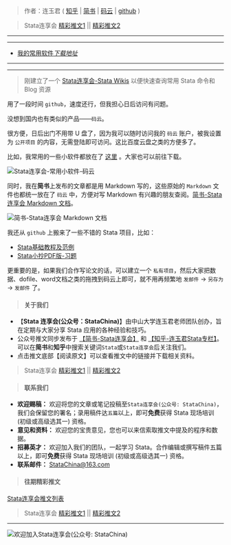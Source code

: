 > 作者：连玉君 ( [知乎](https://zhuanlan.zhihu.com/arlion) | [简书](http://www.jianshu.com/u/69a30474ef33) | [码云](https://gitee.com/arlionn) | [github](http://github.com/StataChina) )

> Stata连享会 [精彩推文1](https://gitee.com/arlionn/stata_training/blob/master/README.md)  || [精彩推文2](https://github.com/arlionn/stata/blob/master/README.md)



----
----
-  [我的常用软件*下载地址*](https://gitee.com/arlionn/mysoftware) 
----
----


> 刚建立了一个 [Stata连享会-Stata Wikis](https://gitee.com/arlionn/stata/wikis/Home)
> 以便快速查询常用 Stata 命令和 Blog 资源

用了一段时间 `github`，速度还行，但我担心日后访问有问题。

没想到国内也有类似的产品——`码云`。

很方便，日后出门不用带 U 盘了，因为我可以随时访问我的 `码云` 账户，被我设置为 `公开项目` 的内容，无需登陆即可访问。这比百度云盘之类的方便多了。

比如，我常用的一些小软件都放在了 [这里](https://gitee.com/arlionn/mysoftware) 。大家也可以前往下载。

![Stata连享会-常用小软件-码云](http://upload-images.jianshu.io/upload_images/7692714-8dfa0b0c43147dd1.png?imageMogr2/auto-orient/strip%7CimageView2/2/w/1240)

同时，我在**简书**上发布的文章都是用 Markdown 写的，这些原始的 `Markdown` 文件也都统一放在了 `码云` 中，方便对写 Markdown 有兴趣的朋友查阅。[简书-Stata连享会 Markdown 文档](https://gitee.com/arlionn/jianshu)。

![简书-Stata连享会 Markdown 文档](http://upload-images.jianshu.io/upload_images/7692714-95cd33f31bf637cb.png?imageMogr2/auto-orient/strip%7CimageView2/2/w/1240)

我还从 `github` 上搬来了一些不错的 Stata 项目，比如：
- [Stata基础教程及范例](https://gitee.com/arlionn/stata-fundamentals)
- [Stata小抄PDF版-习题](https://gitee.com/arlionn/StataTraining)

更重要的是，如果我们合作写论文的话，可以建立一个 `私有项目`，然后大家把数据、dofile、word文档之类的拖拽到码云上即可，就不用再频繁地 `发邮件` → `另存为` → `发邮件` 了。



>#### 关于我们

- 【**Stata 连享会(公众号：StataChina)**】由中山大学连玉君老师团队创办，旨在定期与大家分享 Stata 应用的各种经验和技巧。
- 公众号推文同步发布于 [【简书-Stata连享会】](https://www.jianshu.com/u/69a30474ef33) 和 [【知乎-连玉君Stata专栏】](https://zhuanlan.zhihu.com/arlion)。可以在**简书**和**知乎**中搜索关键词`Stata`或`Stata连享会`后关注我们。
- 点击推文底部【阅读原文】可以查看推文中的链接并下载相关资料。
> Stata连享会 [精彩推文1](https://gitee.com/arlionn/stata_training/blob/master/README.md)  || [精彩推文2](https://github.com/arlionn/stata/blob/master/README.md)


>#### 联系我们

- **欢迎赐稿：** 欢迎将您的文章或笔记投稿至`Stata连享会(公众号: StataChina)`，我们会保留您的署名；录用稿件达`五篇`以上，即可**免费**获得 Stata 现场培训 (初级或高级选其一) 资格。
- **意见和资料：** 欢迎您的宝贵意见，您也可以来信索取推文中提及的程序和数据。
- **招募英才：** 欢迎加入我们的团队，一起学习 Stata。合作编辑或撰写稿件五篇以上，即可**免费**获得 Stata 现场培训 (初级或高级选其一) 资格。
- **联系邮件：** StataChina@163.com

>#### 往期精彩推文
[Stata连享会推文列表](https://www.jianshu.com/p/de82fdc2c18a)

> Stata连享会 [精彩推文1](https://gitee.com/arlionn/stata_training/blob/master/README.md)  || [精彩推文2](https://github.com/arlionn/stata/blob/master/README.md)


---
![欢迎加入Stata连享会(公众号: StataChina)](http://upload-images.jianshu.io/upload_images/7692714-fa7269a39a2977c3.jpg?imageMogr2/auto-orient/strip%7CimageView2/2/w/1240 "扫码关注 Stata 连享会")
